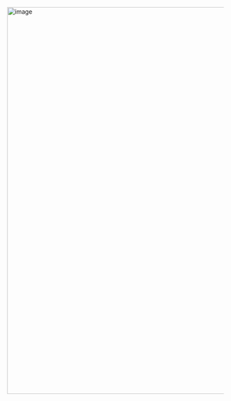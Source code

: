 <img width="1440" height="900" alt="image" src="https://github.com/user-attachments/assets/01a693fe-a375-407d-8b60-12a2971aab3b" />
